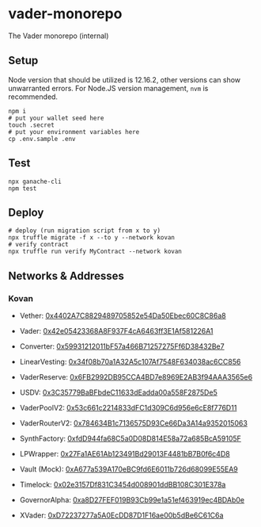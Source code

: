 # vader-monorepo

The Vader monorepo (internal)

## Setup

Node version that should be utilized is 12.16.2, other versions can show unwarranted errors. For Node.JS version management, `nvm` is recommended.

```shell
npm i
# put your wallet seed here
touch .secret
# put your environment variables here
cp .env.sample .env
```

## Test

```
npx ganache-cli
npm test
```

## Deploy

```shell
# deploy (run migration script from x to y)
npx truffle migrate -f x --to y --network kovan
# verify contract
npx truffle run verify MyContract --network kovan
```

## Networks & Addresses

### Kovan

-   Vether: [0x4402A7C8829489705852e54Da50Ebec60C8C86a8](https://kovan.etherscan.io/address/0x4402A7C8829489705852e54Da50Ebec60C8C86a8)
-   Vader: [0x42e05423368A8F937F4cA6463ff3E1Af581226A1](https://kovan.etherscan.io/address/0x42e05423368A8F937F4cA6463ff3E1Af581226A1)
-   Converter: [0x59931212011bF57a466B71257275Ff6D38432Be7](https://kovan.etherscan.io/address/0x59931212011bF57a466B71257275Ff6D38432Be7)
-   LinearVesting: [0x34f08b70a1A32A5c107Af7548F634038ac6CC856](https://kovan.etherscan.io/address/0x34f08b70a1A32A5c107Af7548F634038ac6CC856)
-   VaderReserve: [0x6FB2992DB95CCA4BD7e8969E2AB3f94AAA3565e6](https://kovan.etherscan.io/address/0x6FB2992DB95CCA4BD7e8969E2AB3f94AAA3565e6)
-   USDV: [0x3C35779BaBFbdeC11633dEadda00a558F2875De5](https://kovan.etherscan.io/address/0x3C35779BaBFbdeC11633dEadda00a558F2875De5)

-   VaderPoolV2: [0x53c661c2214833dFC1d309C6d956e6cE8f776D11](https://kovan.etherscan.io/address/0x53c661c2214833dFC1d309C6d956e6cE8f776D11)
-   VaderRouterV2: [0x784634B1c7136575D93Ce66Da3A14a9352015063](https://kovan.etherscan.io/address/0x784634B1c7136575D93Ce66Da3A14a9352015063)
-   SynthFactory: [0xfdD944fa68C5a0D08D814E58a72a685BcA59105F](https://kovan.etherscan.io/address/0xfdD944fa68C5a0D08D814E58a72a685BcA59105F)
-   LPWrapper: [0x27Fa1AE61Ab123491Bd29013F4481bB7B0f6c4D8](https://kovan.etherscan.io/address/0x27Fa1AE61Ab123491Bd29013F4481bB7B0f6c4D8)

-   Vault (Mock): [0xA677a539A170eBC9fd6E6011b726d68099E55EA9](https://kovan.etherscan.io/address/0xA677a539A170eBC9fd6E6011b726d68099E55EA9)
-   Timelock: [0x02e3157Df831C3454d008901ddBB108C301E378a](https://kovan.etherscan.io/address/0x02e3157Df831C3454d008901ddBB108C301E378a)
-   GovernorAlpha: [0xa8D27FEF019B93Cb99e1a51ef463919ec4BDAb0e](https://kovan.etherscan.io/address/0xa8D27FEF019B93Cb99e1a51ef463919ec4BDAb0e)

-   XVader: [0xD72237277a5A0EcDD87D1F16ae00b5dBe6C61C6a](https://kovan.etherscan.io/address/0xD72237277a5A0EcDD87D1F16ae00b5dBe6C61C6a)
